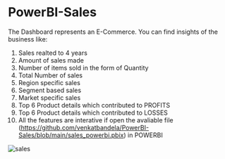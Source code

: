 # PowerBI-Sales

The Dashboard represents an E-Commerce.
You can find insights of the business like:
  1) Sales realted to 4 years
  2) Amount of sales made
  3) Number of items sold in the form of Quantity
  4) Total Number of sales
  5) Region specific sales
  6) Segment based sales
  7) Market specific sales
  8) Top 6 Product details which contributed to PROFITS
  9) Top 6 Product details which contributed to LOSSES
  10) All the features are interative if open the avaliable file (https://github.com/venkatbandela/PowerBI-Sales/blob/main/sales_powerbi.pbix) in POWERBI

![sales](https://user-images.githubusercontent.com/65421035/159170661-3c95a106-48d3-41ea-8b51-f2a2676058af.PNG)
